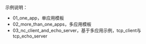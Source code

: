 示例说明：

- 01\_one\_app，单应用模板
- 02\_more\_than\_one\_apps，多应用模板
- 03\_nc\_client\_and\_echo\_server，基于多应用示例，tcp\_client与tcp\_echo\_server

